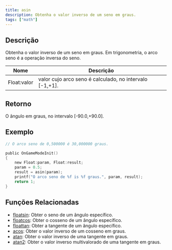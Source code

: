 ```yaml
---
title: asin
description: Obtenha o valor inverso de um seno em graus.
tags: ["math"]
---
```


<LowercaseNote />

## Descrição

Obtenha o valor inverso de um seno em graus. Em trigonometria, o arco seno é a operação inversa do seno.

| Nome        | Descrição                                                  |
| ----------- | ---------------------------------------------------------- |
| Float:valor | valor cujo arco seno é calculado, no intervalo [-1,+1].    |

## Retorno

O ângulo em graus, no intervalo [-90.0,+90.0].

## Exemplo

```c
// O arco seno de 0,500000 é 30,000000 graus.

public OnGameModeInit()
{
    new Float:param, Float:result;
    param = 0.5;
    result = asin(param);
    printf("O arco seno de %f is %f graus.", param, result);
    return 1;
}
```

## Funções Relacionadas

- [floatsin](floatsin): Obter o seno de um ângulo específico.
- [floatcos](floatcos): Obter o cosseno de um ângulo específico.
- [floattan](floattan): Obter a tangente de um ângulo específico.
- [acos](acos): Obter o valor inverso de um cosseno em graus.
- [atan](atan): Obter o valor inverso de uma tangente em graus.
- [atan2](atan2): Obter o valor inverso multivalorado de uma tangente em graus.
